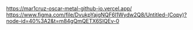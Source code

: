https://mar1cruz-oscar-metal-github-io.vercel.app/
https://www.figma.com/file/DvukpYajgNQF6l1Wydw2Q8/Untitled-(Copy)?node-id=40%3A2&t=m84gQmQETX6SIQEv-0
